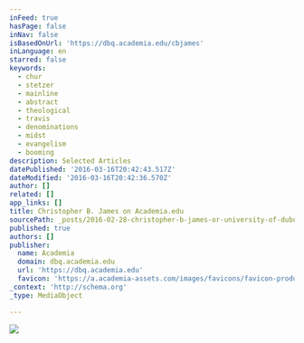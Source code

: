 ```yaml
---
inFeed: true
hasPage: false
inNav: false
isBasedOnUrl: 'https://dbq.academia.edu/cbjames'
inLanguage: en
starred: false
keywords:
  - chur
  - stetzer
  - mainline
  - abstract
  - theological
  - travis
  - denominations
  - midst
  - evangelism
  - booming
description: Selected Articles
datePublished: '2016-03-16T20:42:43.517Z'
dateModified: '2016-03-16T20:42:36.570Z'
author: []
related: []
app_links: []
title: Christopher B. James on Academia.edu
sourcePath: _posts/2016-02-28-christopher-b-james-or-university-of-dubuque-academiaedu.md
published: true
authors: []
publisher:
  name: Academia
  domain: dbq.academia.edu
  url: 'https://dbq.academia.edu'
  favicon: 'https://a.academia-assets.com/images/favicons/favicon-production.ico'
_context: 'http://schema.org'
_type: MediaObject

---
```

![](https://the-grid-user-content.s3-us-west-2.amazonaws.com/d757a76e-9381-464f-ab1c-ccd7884b5a1a.jpg)